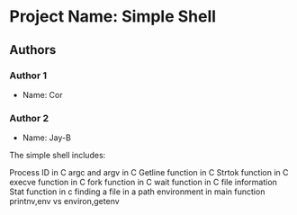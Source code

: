 # Project Name: Simple Shell
## Authors
### Author 1
- Name: Cor
### Author 2
- Name: Jay-B

The simple shell includes:

Process ID in C
argc and argv in C
Getline function in C
Strtok function in C 
execve function in C
fork function in C
wait function in C
file information Stat function in c
finding a file in a path
environment in main function
printnv,env vs environ,getenv


